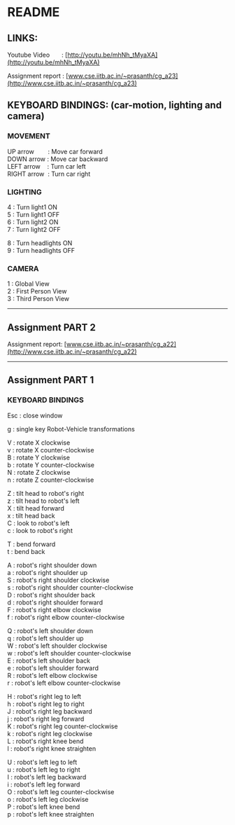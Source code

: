 # README
## LINKS:
Youtube Video&nbsp;&nbsp;&nbsp;&nbsp;&nbsp;&nbsp;&nbsp;:
        [http://youtu.be/mhNh_tMyaXA](http://youtu.be/mhNh_tMyaXA)

Assignment report&nbsp;:
[www.cse.iitb.ac.in/~prasanth/cg_a23](http://www.cse.iitb.ac.in/~prasanth/cg_a23)

## KEYBOARD BINDINGS: (car-motion, lighting and camera)

### MOVEMENT

UP arrow &nbsp;&nbsp;&nbsp; &nbsp;&nbsp;&nbsp;: Move car forward <br />
DOWN arrow : Move car backward <br />
LEFT arrow &nbsp;&nbsp; : Turn car left <br />
RIGHT arrow &nbsp;: Turn car right

### LIGHTING

4 : Turn light1 ON<br />
5 : Turn light1 OFF<br />
6 : Turn light2 ON<br />
7 : Turn light2 OFF<br />

8 : Turn headlights ON<br />
9 : Turn headlights OFF<br />

### CAMERA

1 : Global View<br />
2 : First Person View<br />
3 : Third Person View<br />

---

## Assignment PART 2

Assignment report:
[www.cse.iitb.ac.in/~prasanth/cg_a22](http://www.cse.iitb.ac.in/~prasanth/cg_a22)

---

## Assignment PART 1

### KEYBOARD BINDINGS

Esc : close window <br />

g : single key Robot-Vehicle transformations <br />

V : rotate X clockwise <br />
v : rotate X counter-clockwise <br />
B : rotate Y clockwise <br />
b : rotate Y counter-clockwise <br />
N : rotate Z clockwise <br />
n : rotate Z counter-clockwise <br />

Z : tilt head to robot's right <br />
z : tilt head to robot's left <br />
X : tilt head forward <br />
x : tilt head back <br />
C : look to robot's left <br />
c : look to robot's right <br />

T : bend forward <br />
t : bend back <br />

A : robot's right shoulder down <br />
a : robot's right shoulder up <br />
S : robot's right shoulder clockwise <br />
s : robot's right shoulder counter-clockwise <br />
D : robot's right shoulder back <br />
d : robot's right shoulder forward <br />
F : robot's right elbow clockwise <br />
f : robot's right elbow counter-clockwise <br />

Q : robot's left shoulder down <br />
q : robot's left shoulder up <br />
W : robot's left shoulder clockwise <br />
w : robot's left shoulder counter-clockwise <br />
E : robot's left shoulder back <br />
e : robot's left shoulder forward <br />
R : robot's left elbow clockwise <br />
r : robot's left elbow counter-clockwise <br />


H : robot's right leg to left <br />
h : robot's right leg to right <br />
J : robot's right leg backward <br />
j : robot's right leg forward <br />
K : robot's right leg counter-clockwise <br />
k : robot's right leg clockwise <br />
L : robot's right knee bend <br />
l : robot's right knee straighten <br />

U : robot's left leg to left <br />
u : robot's left leg to right <br />
I : robot's left leg backward <br />
i : robot's left leg forward <br />
O : robot's left leg counter-clockwise <br />
o : robot's left leg clockwise <br />
P : robot's left knee bend <br />
p : robot's left knee straighten <br />
